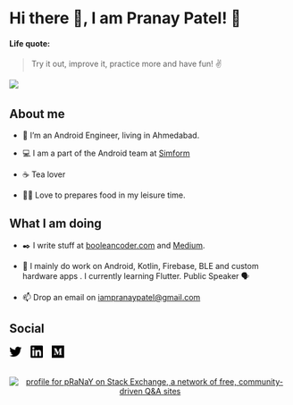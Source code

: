 # Hi there 👋, I am Pranay Patel! 🙏

#### Life quote:

> Try it out, improve it, practice more and have fun! ✌️

<img src="https://github.com/pranaypatel512/pranaypatel512/blob/master/social/pranaypatel512_github_profile.svg" >

## About me

* 👨‍ I’m an Android Engineer, living in Ahmedabad.

* 💻 I am a part of the Android team at [Simform](https://www.simform.com/)

* ☕ Tea lover

* 👨‍🍳 Love to prepares food in my leisure time.

## What I am doing

* ✒️ I write stuff at [booleancoder.com](https://booleancoder.com/) and [Medium](https://medium.com/@pranaypatel).

* 🙌 I mainly do work on Android, Kotlin, Firebase, BLE and custom hardware apps . I currently learning Flutter. Public Speaker 🗣️

* 📫  Drop an email on iampranaypatel@gmail.com

## Social

[<img src="https://github.com/pranaypatel512/pranaypatel512/blob/master/social/twitter.svg" height="22" width="22">](https://twitter.com/pranaypatel_) &nbsp;&nbsp;
[<img src="https://github.com/pranaypatel512/pranaypatel512/blob/master/social/linkedin.svg" height="22" width="22">](https://www.linkedin.com/in/pranaypatel512/) &nbsp;&nbsp;
[<img src="https://github.com/pranaypatel512/pranaypatel512/blob/master/social/medium.svg" height="22" width="22">](https://medium.com/@pranaypatel) &nbsp;&nbsp;

<br>

<center>
<a href="https://stackexchange.com/users/3529602"><img src="https://stackexchange.com/users/flair/3529602.png" width="208" height="58" alt="profile for pRaNaY on Stack Exchange, a network of free, community-driven Q&amp;A sites" title="profile for pRaNaY on Stack Exchange, a network of free, community-driven Q&amp;A sites"></a></center>
